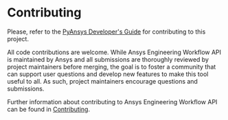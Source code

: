 # Contributing

Please, refer to the [PyAnsys Developer's Guide] for contributing to this project.

All code contributions are welcome. While Ansys Engineering Workflow API is
maintained by Ansys and all submissions are thoroughly reviewed by project maintainers
before merging, the goal is to foster a community that can support user questions and develop
new features to make this tool useful to all. As such, project maintainers encourage questions
and submissions.

Further information about contributing to Ansys Engineering Workflow API
can be found in [Contributing].

[PyAnsys Developer's Guide]: https://dev.docs.pyansys.com/how-to/contributing.html
[Contributing]: https://engineeringworkflow.docs.pyansys.com/version/dev/contributing/index.html

